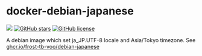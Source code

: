# docker-debian-japanese
[![](https://img.shields.io/github/workflow/status/frost-tb-voo/docker-debian-japanese/Docker/stretch?style=flat-square)](https://github.com/frost-tb-voo/docker-debian-japanese/actions/workflows/docker-publish.yml)
[![GitHub stars](https://img.shields.io/github/stars/frost-tb-voo/docker-debian-japanese.svg?style=flat-square)](https://github.com/frost-tb-voo/docker-debian-japanese/stargazers)
[![GitHub license](https://img.shields.io/github/license/frost-tb-voo/docker-debian-japanese.svg?style=flat-square)](https://github.com/frost-tb-voo/docker-debian-japanese/blob/stretch/LICENSE)

A debian image which set ja_JP.UTF-8 locale and Asia/Tokyo timezone.
See [ghcr.io/frost-tb-voo/debian-japanese](https://github.com/users/frost-tb-voo/packages/container/package/debian-japanese)

